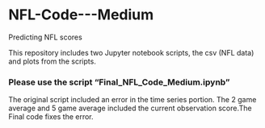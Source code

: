 # NFL-Code---Medium
Predicting NFL scores


This repository includes two Jupyter notebook scripts, the csv (NFL data) and plots from the scripts. 

### Please use the script “Final_NFL_Code_Medium.ipynb”

The original script included an error in the time series portion. The 2 game average and 5 game average included the current observation score.The Final code fixes the error.

